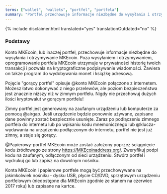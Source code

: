 ```yaml
---
terms: ["wallet", "wallets", "portfel", "portfela"]
summary: "Portfel przechowuje informacje niezbędne do wysyłania i otrzymywanie MKEcoin."
---
```


{% include disclaimer.html translated="yes" translationOutdated="no" %}
### Podstawy

Konto MKEcoin, lub inaczej portfel, przechowuje informacje niezbędne do wysyłania i otrzymywanie MKEcoin. Poza wysyłaniem i otrzymywaniem, oprogramowanie portfela MKEcoin utrzymuje w prywatności historię twoich transakcji i pozwala na kryptograficzne podpisywanie wiadomości. Zawiera on także program do wydobywania monet i książkę adresową.

Pojęcie "gorący portfel" opisuje @konto MKEcoin połączone z internetem. Możesz łatwo dokonywać z niego przelewów, ale poziom bezpieczeństwa jest znacznie niższy niż w zimnym portfelu. Nigdy nie przechowuj dużych ilości kryptowalut w gorącym portfelu!

Zimny portfel jest generowany na zaufanym urządzeniu lub komputerze za pomocą @airgap. Jeśli urządzenie będzie ponownie używane, zapisane dane powinny zostać bezpiecznie usunięte. Zaraz po podłączeniu zimnego portfela do internetu lub po wpisaniu kodu mnemonicznego lub @klucza-wydawania na urządzeniu podłączonym do internetu, portfel nie jest już zimny, a staje się gorący.

@Papierowy-portfel MKEcoin może zostać założony poprzez ściągnięcie kodu źródłowego ze strony https://MKEcoinaddress.org/. Zweryfikuj podpi kodu na zaufanym, odłączonym od sieci urządzeniu. Stwórz portfel i wydrukuj go lub zapisz na dowolnym nośniku.

Konta MKEcoin i papierowe portfele mogą być przechowywane na jakimkolwiek nośniku - dysku USB, płycie CD/DVD, sprzętowym urządzeniu portfelowym (niedostępne dla MKEcoin zgodnie ze stanem na czerwiec 2017 roku) lub zapisane na kartce.
